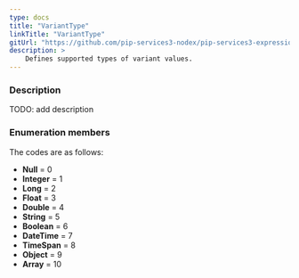 ```yaml
---
type: docs
title: "VariantType"
linkTitle: "VariantType"
gitUrl: "https://github.com/pip-services3-nodex/pip-services3-expressions-nodex"
description: > 
    Defines supported types of variant values.
---
```


### Description

TODO: add description


### Enumeration members

The codes are as follows:

- **Null** = 0
- **Integer** = 1
- **Long** = 2
- **Float** = 3
- **Double** = 4
- **String** = 5
- **Boolean** = 6
- **DateTime** = 7
- **TimeSpan** = 8
- **Object** = 9
- **Array** = 10